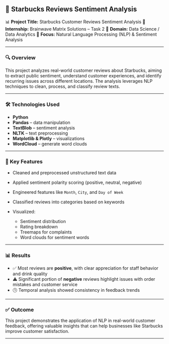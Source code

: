 ## 🌟 Starbucks Reviews Sentiment Analysis

📊 **Project Title:** Starbucks Customer Reviews Sentiment Analysis
🧠 **Internship:** Brainwave Matrix Solutions – Task 2
📁 **Domain:** Data Science / Data Analytics
🔬 **Focus:** Natural Language Processing (NLP) & Sentiment Analysis

---

### 🔍 Overview

This project analyzes real-world customer reviews about Starbucks, aiming to extract public sentiment, understand customer experiences, and identify recurring issues across different locations. The analysis leverages NLP techniques to clean, process, and classify review texts.

---

### 🛠️ Technologies Used

* **Python**
* **Pandas** – data manipulation
* **TextBlob** – sentiment analysis
* **NLTK** – text preprocessing
* **Matplotlib & Plotly** – visualizations
* **WordCloud** – generate word clouds

---

### 📌 Key Features

* Cleaned and preprocessed unstructured text data
* Applied sentiment polarity scoring (positive, neutral, negative)
* Engineered features like `Month`, `City`, and `Day of Week`
* Classified reviews into categories based on keywords
* Visualized:

  * Sentiment distribution
  * Rating breakdown
  * Treemaps for complaints
  * Word clouds for sentiment words

---

### 📊 Results

* ✅ Most reviews are **positive**, with clear appreciation for staff behavior and drink quality
* ⚠️ Significant portion of **negative** reviews highlight issues with order mistakes and customer service
* 🕒 Temporal analysis showed consistency in feedback trends

---

### ✅ Outcome

This project demonstrates the application of NLP in real-world customer feedback, offering valuable insights that can help businesses like Starbucks improve customer satisfaction.

---
